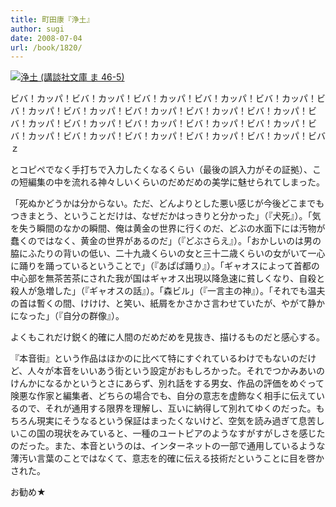 ```yaml
---
title: 町田康『浄土』
author: sugi
date: 2008-07-04
url: /book/1820/
---
```

<a href="http://www.amazon.co.jp/exec/obidos/ASIN/4062760800/chezsugi-22/ref=nosim/" name="amazletlink" target="_blank"><img src="http://i2.wp.com/ecx.images-amazon.com/images/I/51-hwRVd6nL._SL160_.jpg?w=660" alt="浄土 (講談社文庫 ま 46-5)" class="alignleft" data-recalc-dims="1" /></a>

ビバ！カッパ！ビバ！カッパ！ビバ！カッパ！ビバ！カッパ！ビバ！カッパ！ビバ！カッパ！ビバ！カッパ！ビバ！カッパ！ビバ！カッパ！ビバ！カッパ！ビバ！カッパ！ビバ！カッパ！ビバ！カッパ！ビバ！カッパ！ビバ！カッパ！ビバ！カッパ！ビバ！カッパ！ビバ！カッパ！ビバ！カッパ！ビバ！カッパ！ビバｚ

とコピペでなく手打ちで入力したくなるくらい（最後の誤入力がその証拠）、この短編集の中を流れる神々しいくらいのだめだめの美学に魅せられてしまった。

「死ぬかどうかは分からない。ただ、どんよりとした悪い感じが今後どこまでもつきまとう、ということだけは、なぜだかはっきりと分かった」（『犬死』）。「気を失う瞬間のなかの瞬間、俺は黄金の世界に行くのだ、どぶの水面下には汚物が蠢くのではなく、黄金の世界があるのだ」（『どぶさらえ』）。「おかしいのは男の脇にふたりの背いの低い、二十九歳くらいの女と三十二歳くらいの女がいて一心に踊りを踊っているということで」（『あぱぱ踊り』）。「ギャオスによって首都の中心部を無茶苦茶にされた我が国はギャオス出現以降急速に貧しくなり、自殺と殺人が急増した」（『ギャオスの話』）。「森ビル」（『一言主の神』）。「それでも温夫の首は暫くの間、けけけ、と笑い、紙屑をかさかさ言わせていたが、やがて静かになった」（『自分の群像』）。

よくもこれだけ鋭く的確に人間のだめだめを見抜き、描けるものだと感心する。

『本音街』という作品はほかのに比べて特にすぐれているわけでもないのだけど、人々が本音をいいあう街という設定がおもしろかった。それでつかみあいのけんかになるかというとさにあらず、別れ話をする男女、作品の評価をめぐって険悪な作家と編集者、どちらの場合でも、自分の意志を虚飾なく相手に伝えているので、それが通用する限界を理解し、互いに納得して別れてゆくのだった。もちろん現実にそうなるという保証はまったくないけど、空気を読み過ぎて息苦しいこの国の現状をみていると、一種のユートピアのようなすがすがしさを感じたのだった。また、本音というのは、インターネットの一部で通用しているような薄汚い言葉のことではなくて、意志を的確に伝える技術だということに目を啓かされた。

お勧め★


